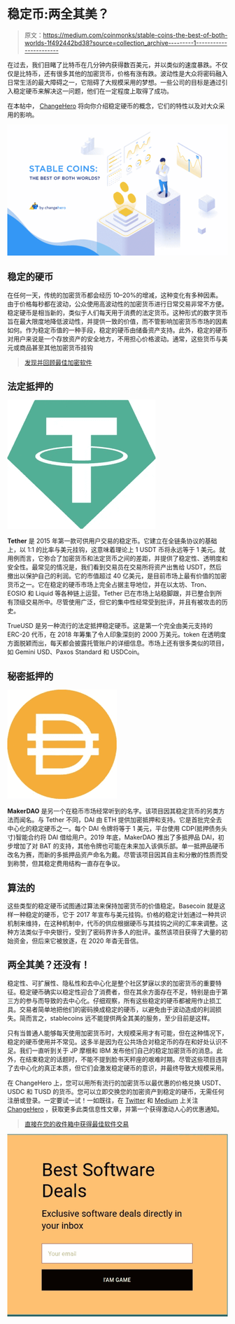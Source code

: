 # 稳定币:两全其美？

> 原文：<https://medium.com/coinmonks/stable-coins-the-best-of-both-worlds-1f492442bd38?source=collection_archive---------1----------------------->

在过去，我们目睹了比特币在几分钟内获得数百美元，并以类似的速度暴跌。不仅仅是比特币，还有很多其他的加密货币，价格有涨有跌。波动性是大众将密码融入日常生活的最大障碍之一，它阻碍了大规模采用的梦想。一些公司的目标是通过引入稳定硬币来解决这一问题，他们在一定程度上取得了成功。

在本帖中， [ChangeHero](https://changehero.io/) 将向你介绍稳定硬币的概念，它们的特性以及对大众采用的影响。

![](img/b8ae9a4027e80b51244dcb1346e89afd.png)

## 稳定的硬币

在任何一天，传统的加密货币都会经历 10–20%的增减，这种变化有多种因素。由于价格每秒都在波动，公众使用高波动性的加密货币进行日常交易非常不方便。稳定硬币是相当新的，类似于人们每天用于消费的法定货币。这种形式的数字货币旨在最大限度地降低波动性，并提供一致的价值，而不管影响加密货币市场的因素如何。作为稳定币值的一种手段，稳定的硬币由储备资产支持。此外，稳定的硬币对用户来说是一个存放资产的安全地方，不用担心价格波动。通常，这些货币与美元或商品甚至其他加密货币挂钩

> [发现并回顾最佳加密软件](https://coincodecap.com)

## 法定抵押的

![](img/b890ebd1fa892cfaf9623c933e4e5be3.png)

**Tether** 是 2015 年第一款可供用户交易的稳定币。它建立在全链条协议的基础上，以 1:1 的比率与美元挂钩，这意味着理论上 1 USDT 币将永远等于 1 美元。就用例而言，它弥合了加密货币和法定货币之间的差距，并提供了稳定性、透明度和安全性。最常见的情况是，我们看到交易员在交易所将资产出售给 USDT，然后撤出以保护自己的利润。它的市值超过 40 亿美元，是目前市场上最有价值的加密货币之一。它在稳定的硬币市场上完全占据主导地位，并在以太坊、Tron、EOSIO 和 Liquid 等各种链上运营。Tether 已在市场上站稳脚跟，并已整合到所有顶级交易所中。尽管使用广泛，但它的集中性经常受到批评，并且有被攻击的历史。

TrueUSD 是另一种流行的法定抵押稳定硬币。这是第一个完全由美元支持的 ERC-20 代币，在 2018 年筹集了令人印象深刻的 2000 万美元。token 在透明度方面脱颖而出，每天都会披露托管账户的详细信息。市场上还有很多类似的项目，如 Gemini USD、Paxos Standard 和 USDCoin。

## 秘密抵押的

![](img/6888cfa5ca5e5bace3f85858171cc04c.png)

**MakerDAO** 是另一个在稳币市场经常听到的名字。该项目因其稳定货币的另类方法而闻名。与 Tether 不同，DAI 由 ETH 提供加密抵押和支持。它是首批完全去中心化的稳定硬币之一。每个 DAI 令牌将等于 1 美元，平台使用 CDP(抵押债务头寸)智能合约将 DAI 借给用户。2019 年底，MakerDAO 推出了多抵押品 DAI，初步增加了对 BAT 的支持，其他令牌也可能在未来加入该俱乐部。单一抵押品硬币改名为赛，而新的多抵押品资产命名为戴。尽管该项目因其自主和分散的性质而受到称赞，但其稳定费用结构一直存在争议。

## 算法的

这些类型的稳定硬币试图通过算法来保持加密货币的价值稳定。Basecoin 就是这样一种稳定的硬币，它于 2017 年宣布与美元挂钩。价格的稳定计划通过一种共识机制来维持，在这种机制中，代币的供应根据硬币与其挂钩之间的汇率来调整。这种方法类似于中央银行，受到了密码界许多人的批评。虽然该项目获得了大量的初始资金，但后来它被放逐，在 2020 年杳无音信。

## 两全其美？还没有！

稳定性、可扩展性、隐私性和去中心化是整个社区梦寐以求的加密货币的重要特征。稳定硬币确实以稳定性迎合了消费者，但在其余方面存在不足，特别是由于第三方的参与而导致的去中心化。仔细观察，所有这些稳定的硬币都被用作止损工具。交易者简单地把他们的密码换成稳定的硬币，以避免由于波动造成的利润损失。简而言之，stablecoins 远不能提供两全其美的服务，至少目前是这样。

只有当普通人能够每天使用加密货币时，大规模采用才有可能，但在这种情况下，稳定的硬币使用并不常见。这多半是因为在公共场合对稳定币的存在和好处认识不足。我们一直听到关于 JP 摩根和 IBM 发布他们自己的稳定加密货币的消息。此外，在结束稳定的话题时，不能不提到脸书天秤座的艰难时期。尽管这些项目违背了去中心化的真正本质，但它们会激发稳定硬币的意识，并最终导致大规模采用。

在 ChangeHero 上，您可以用所有流行的加密货币以最优惠的价格兑换 USDT、USDC 和 TUSD 的货币。您可以立即交换您的加密资产到稳定的硬币，无需任何注册或登录。一定要试一试！一如既往，在 [Twitter](https://twitter.com/Changehero_io?lang=en) 和 [Medium](/@changehero) 上关注 [ChangeHero](https://changehero.io/) ，获取更多此类信息性文章，并第一个获得激动人心的优惠通知。

> [直接在您的收件箱中获得最佳软件交易](https://coincodecap.com/?utm_source=coinmonks)

[![](img/7c0b3dfdcbfea594cc0ae7d4f9bf6fcb.png)](https://coincodecap.com/?utm_source=coinmonks)